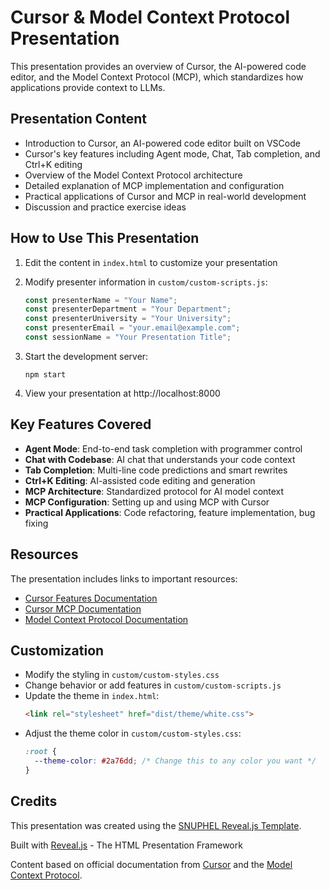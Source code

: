 # Cursor & Model Context Protocol Presentation

This presentation provides an overview of Cursor, the AI-powered code editor, and the Model Context Protocol (MCP), which standardizes how applications provide context to LLMs.

## Presentation Content

- Introduction to Cursor, an AI-powered code editor built on VSCode
- Cursor's key features including Agent mode, Chat, Tab completion, and Ctrl+K editing
- Overview of the Model Context Protocol architecture
- Detailed explanation of MCP implementation and configuration
- Practical applications of Cursor and MCP in real-world development
- Discussion and practice exercise ideas

## How to Use This Presentation

1. Edit the content in `index.html` to customize your presentation
2. Modify presenter information in `custom/custom-scripts.js`:
   ```javascript
   const presenterName = "Your Name";
   const presenterDepartment = "Your Department";
   const presenterUniversity = "Your University";
   const presenterEmail = "your.email@example.com";
   const sessionName = "Your Presentation Title";
   ```

3. Start the development server:
   ```
   npm start
   ```

4. View your presentation at http://localhost:8000

## Key Features Covered

- **Agent Mode**: End-to-end task completion with programmer control
- **Chat with Codebase**: AI chat that understands your code context
- **Tab Completion**: Multi-line code predictions and smart rewrites
- **Ctrl+K Editing**: AI-assisted code editing and generation
- **MCP Architecture**: Standardized protocol for AI model context
- **MCP Configuration**: Setting up and using MCP with Cursor
- **Practical Applications**: Code refactoring, feature implementation, bug fixing

## Resources

The presentation includes links to important resources:
- [Cursor Features Documentation](https://www.cursor.com/features)
- [Cursor MCP Documentation](https://docs.cursor.com/context/model-context-protocol)
- [Model Context Protocol Documentation](https://modelcontextprotocol.io/introduction)

## Customization

- Modify the styling in `custom/custom-styles.css`
- Change behavior or add features in `custom/custom-scripts.js`
- Update the theme in `index.html`:
  ```html
  <link rel="stylesheet" href="dist/theme/white.css">
  ```
- Adjust the theme color in `custom/custom-styles.css`:
  ```css
  :root {
    --theme-color: #2a76dd; /* Change this to any color you want */
  }
  ```

## Credits

This presentation was created using the [SNUPHEL Reveal.js Template](https://github.com/phasheen/revealjs-snuphel).

Built with [Reveal.js](https://revealjs.com) - The HTML Presentation Framework

Content based on official documentation from [Cursor](https://www.cursor.com) and the [Model Context Protocol](https://modelcontextprotocol.io). 